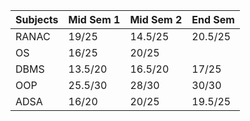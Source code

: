 | Subjects | Mid Sem 1 | Mid Sem 2 | End Sem |
| -------- | --------- | --------- | ------- |
| RANAC    | 19/25     | 14.5/25   | 20.5/25   |
| OS       | 16/25     | 20/25     |         |
| DBMS     | 13.5/20   | 16.5/20   | 17/25   |
| OOP      | 25.5/30   | 28/30     | 30/30   |
| ADSA     | 16/20     | 20/25     | 19.5/25 |

